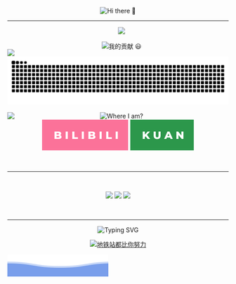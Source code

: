 <!--### Hi there 👋-->
<p align="center">
    <img src="https://readme-typing-svg.herokuapp.com?font=Microsoft+Yahei&size=40&color=38C2FFFF&vCenter=true&lines=Hi+there+%F0%9F%91%8B" 
       alt="Hi there 👋" />
</p>

---


<!--计数板和ralsei-->
<p align="center">
  <a href="https://github.com/xiaoji235">
    <img src="https://github-readme-stats.vercel.app/api?username=xiaoji235&theme=gruvbox&show_icons=true" style="max-width: 100%;display: flex;float: left;margin-top: 50px;"/>
    <img src="https://dl.img.timecdn.cn/2022/01/25/ralsei.gif!h.webp" width="300px"/>
  </a>
</p>



<!--### 我的贡献 😃-->
<p align="center">
    <img src="https://readme-typing-svg.herokuapp.com?font=Microsoft+Yahei&size=40&color=2C974B&vCenter=true&lines=%E6%88%91%E7%9A%84%E8%B4%A1%E7%8C%AE+%F0%9F%98%83" 
       alt="我的贡献 😃" />
</p>

<!--贪吃蛇-->
  <p align="center">
    <a href="https://github.com/marketplace/actions/generate-snake-game-from-github-contribution-grid">
    <img src="https://raw.githubusercontent.com/xiaoji235/xiaoji235/output/github-contribution-grid-snake.svg" alt="Contribution eating Snake" />
    </a>
  </p>
  
  
  
<!--我在哪-->
<p align="center"> 
<!--天气-->
<img src="https://weather-icon.journeyad.repl.co/@hunan?v=1" align="left">
<img src="https://readme-typing-svg.herokuapp.com?font=microsoft+yahei&size=30&color=2C974B&center=true&vCenter=true&width=120&height=33&lines=%E6%88%91%E5%9C%A8%E5%93%AA%EF%BC%9F" alt="Where I am?" /><br>
        <a href="https://b23.tv/YM84p0F">
        <img src="https://raw.githubusercontent.com/xiaoji235/xiaoji235/b5142750ac30b6f7f021a32bddf525873a39876f/svgs/bilibili.svg" alt="bilibili" /></a>
        <a href="https://coolapk.com/">
        <img src="https://raw.githubusercontent.com/xiaoji235/xiaoji235/b5142750ac30b6f7f021a32bddf525873a39876f/svgs/kuan.svg" alt="酷安" /></a>
</p>


<!--计数牌-->
 <!--<img src="https://stats.justsong.cn/api/bilibili/?id=420259074">-->
<br>


---
<br>
<!--计数君-->
<p align="center"> 
<img src="https://readme-typing-svg.herokuapp.com/?font=microsoft+yahei&size=30&center=true&vCenter=true&width=180&height=33&lines=%E6%82%A8%E6%98%AF%E8%BF%99%E9%87%8C%E7%9A%84%E7%AC%AC" style="max-width: 100%;">
  <img src="https://profile-counter.glitch.me/xiaoji235/count.svg" />
    <img src="https://readme-typing-svg.herokuapp.com/?font=microsoft+yahei&size=30&center=true&vCenter=true&width=230&height=33&lines=%E4%BD%8DGuest%EF%BC%81%E6%AC%A2%E8%BF%8E%EF%BC%81" style="max-width: 100%;">
</p>
<br>

---

<!--地铁站都比你努力-->
  <p align="center">
<img src="https://readme-typing-svg.herokuapp.com?font=microsoft+yahei&size=40&pause=1000&color=2DA44E&center=true&vCenter=true&width=435&lines=%E6%88%91%E7%9A%84%E7%9B%AE%E6%A0%87" alt="Typing SVG" />
  </p>
  <p align="center">
    <a href="https://jikipedia.com/definition/712467070">
    <img src="https://img3.chouti.com/CHOUTI_20180820/937F980A793E47A4AE41637EE3728623_W1200H900.jpg?imageView2/1/q" width="50%" alt="地铁站都比你努力" />
    </a>
  </p>
  
  
![buttom wave](https://github.com/xiaoji235/xiaoji235/blob/main/wave.svg?raw=true)
